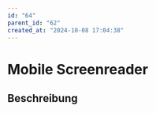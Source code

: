 ```yaml
---
id: "64"
parent_id: "62"
created_at: "2024-10-08 17:04:38"
---
```


# Mobile Screenreader

## Beschreibung

